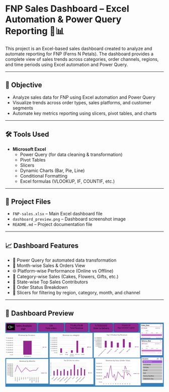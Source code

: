 # FNP Sales Dashboard – Excel Automation & Power Query Reporting 🌸📊

This project is an Excel-based sales dashboard created to analyze and automate reporting for FNP (Ferns N Petals). The dashboard provides a complete view of sales trends across categories, order channels, regions, and time periods using Excel automation and Power Query.

---

## 🎯 Objective

- Analyze sales data for FNP using Excel automation and Power Query
- Visualize trends across order types, sales platforms, and customer segments
- Automate key metrics reporting using slicers, pivot tables, and charts

---

## 🛠️ Tools Used

- **Microsoft Excel**
  - Power Query (for data cleaning & transformation)
  - Pivot Tables
  - Slicers
  - Dynamic Charts (Bar, Pie, Line)
  - Conditional Formatting
  - Excel formulas (VLOOKUP, IF, COUNTIF, etc.)

---

## 📁 Project Files

- `FNP-sales.xlsx` – Main Excel dashboard file
- `dashboard_preview.png` – Dashboard screenshot image
- `README.md` – Project documentation file

---

## 📈 Dashboard Features

- 🔄 Power Query for automated data transformation  
- 📅 Month-wise Sales & Orders View  
- 🌐 Platform-wise Performance (Online vs Offline)  
- 🧁 Category-wise Sales (Cakes, Flowers, Gifts, etc.)  
- 📍 State-wise Top Sales Contributors  
- 🔄 Order Status Breakdown  
- 🎯 Slicers for filtering by region, category, month, and channel

---

## 📸 Dashboard Preview

![FNP Dashboard](FNP.png)

